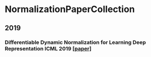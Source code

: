 # NormalizationPaperCollection

## 2019
### Differentiable Dynamic Normalization for Learning Deep Representation ICML 2019 [[paper]](http://proceedings.mlr.press/v97/luo19a.html)
